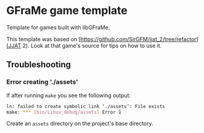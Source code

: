# GFraMe game template

Template for games built with libGFraMe.

This template was based on [https://github.com/SirGFM/jjat_2/tree/refactor](JJAT 2).
Look at that game's source for tips on how to use it.

## Troubleshooting

### Error creating './assets'

If after running `make` you see the following output:

```sh
ln: failed to create symbolic link ‘./assets’: File exists
make: *** [bin/Linux_debug/assets] Error 1
```

Create an `assets` directory on the project's base directory.

